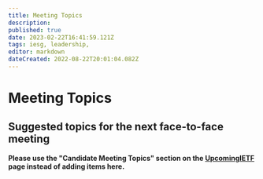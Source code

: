 ```yaml
---
title: Meeting Topics
description: 
published: true
date: 2023-02-22T16:41:59.121Z
tags: iesg, leadership,
editor: markdown
dateCreated: 2022-08-22T20:01:04.082Z
---
```


# Meeting Topics

## Suggested topics for the next face-to-face meeting 

**Please use the "Candidate Meeting Topics" section on the [UpcomingIETF](/group/iesg/UpcomingIETF) page instead of adding items here.**